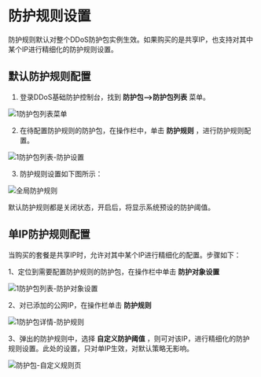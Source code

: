 # 防护规则设置

防护规则默认对整个DDoS防护包实例生效。如果购买的是共享IP，也支持对其中某个IP进行精细化的防护规则设置。

## 默认防护规则配置
1. 登录DDoS基础防护控制台，找到 **防护包-->防护包列表** 菜单。</br>

![1防护包列表菜单](https://github.com/jdcloudcom/cn/blob/Anti-DDoS/image/Anti-DDoS-Protection-Package/防护包列表菜单.png)

2. 在待配置防护规则的防护包，在操作栏中，单击 **防护规则** ，进行防护规则配置。</br>

![1防护包列表-防护设置](https://github.com/jdcloudcom/cn/blob/Anti-DDoS/image/Anti-DDoS-Protection-Package/防护包列表-防护设置.jpg)

3. 防护规则设置如下图所示：</br>

![全局防护规则](https://github.com/jdcloudcom/cn/blob/Anti-DDoS/image/Anti-DDoS-Protection-Package/全局防护规则.png)

   默认防护规则都是关闭状态，开启后，将显示系统预设的防护阈值。

## 单IP防护规则配置

当购买的套餐是共享IP时，允许对其中某个IP进行精细化的配置。步骤如下：

1、定位到需要配置防护规则的防护包，在操作栏中单击 **防护对象设置** </br>

![1防护包列表-防护对象设置](https://github.com/jdcloudcom/cn/blob/Anti-DDoS/image/Anti-DDoS-Protection-Package/防护包列表-防护对象设置.jpg)

2、对已添加的公网IP，在操作栏单击 **防护规则** </br>

![1防护包详情-防护规则](https://github.com/jdcloudcom/cn/blob/Anti-DDoS/image/Anti-DDoS-Protection-Package/防护包详情-防护规则.png)

3、弹出的防护规则中，选择 **自定义防护阈值** ，则可对该IP，进行精细化的防护规则设置。此处的设置，只对单IP生效，对默认策略无影响。</br>

![防护包-自定义规则页](https://github.com/jdcloudcom/cn/blob/Anti-DDoS/image/Anti-DDoS-Protection-Package/防护包-自定义规则页.png)





